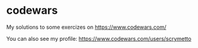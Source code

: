 # codewars

My solutions to some exercizes on https://www.codewars.com/ 

You can also see my profile: https://www.codewars.com/users/scrymetto 
